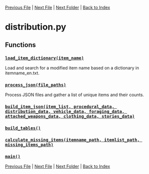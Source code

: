 [Previous File](consumables.md) | [Next File](fixing.md) | [Next Folder](core/cache.md) | [Back to Index](../index.md)

# distribution.py

## Functions

### [`load_item_dictionary(item_name)`](https://github.com/Vaileasys/pz-wiki_parser/blob/main/scripts/distribution.py#L16)

Load and search for a modified item name based on a dictionary in itemname_en.txt.

### [`process_json(file_paths)`](https://github.com/Vaileasys/pz-wiki_parser/blob/main/scripts/distribution.py#L54)

Process JSON files and gather a list of unique items and their counts.

### [`build_item_json(item_list, procedural_data, distribution_data, vehicle_data, foraging_data, attached_weapons_data, clothing_data, stories_data)`](https://github.com/Vaileasys/pz-wiki_parser/blob/main/scripts/distribution.py#L140)
### [`build_tables()`](https://github.com/Vaileasys/pz-wiki_parser/blob/main/scripts/distribution.py#L375)
### [`calculate_missing_items(itemname_path, itemlist_path, missing_items_path)`](https://github.com/Vaileasys/pz-wiki_parser/blob/main/scripts/distribution.py#L549)
### [`main()`](https://github.com/Vaileasys/pz-wiki_parser/blob/main/scripts/distribution.py#L568)


[Previous File](consumables.md) | [Next File](fixing.md) | [Next Folder](core/cache.md) | [Back to Index](../index.md)
